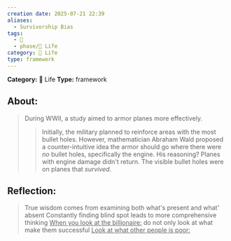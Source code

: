```yaml
---
creation date: 2025-07-21 22:39
aliases:
  - Survivorship Bias
tags:
  - 💬
  - phase/📜 Life
category: 📜 Life
type: framework
---
```

**Category:** 📜 Life
**Type:** framework

## About:
>During WWII, a study aimed to armor planes more effectively.
>	>Initially, the military planned to reinforce areas with the most bullet holes.
>	>However, mathematician Abraham Wald proposed a counter-intuitive idea
>	>the armor should go where there were _no_ bullet holes, specifically the engine.
>His reasoning?
>	>Planes with engine damage didn't return. 
>	>The visible bullet holes were on planes that _survived_.

## Reflection:
> True wisdom comes from examining both what's present and what' absent
> Constantly finding blind spot leads to more comprehensive thinking
> <u>When you look at the billionaire:</u>
> do not only look at what make them successful
> <u>Look at what other people is poor:</u>
> 